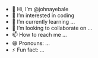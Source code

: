 - 👋 Hi, I’m @johnayebale
- 👀 I’m interested in coding
- 🌱 I’m currently learning ...
- 💞️ I’m looking to collaborate on ...
- 📫 How to reach me ...
- 😄 Pronouns: ...
- ⚡ Fun fact: ...

<!---
johnayebale/johnayebale is a ✨ special ✨ repository because its `README.md` (this file) appears on your GitHub profile.
You can click the Preview link to take a look at your changes.
--->
